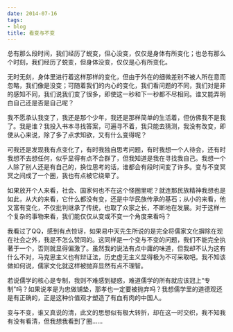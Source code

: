 ```yaml
---
date: 2014-07-16
tags:
- blog
title: 看变与不变
---
```


总有那么段时间，我们经历了蜕变，但心没变，仅仅是身体有所变化；也总有那么个时刻，我们经历了蜕变，但身体没变，仅仅是心有所变化。
<!--more-->

无时无刻，身体里进行着这样那样的变化，但由于外在的细微差别不被人所在意而忽略，我们像是没变；可随着我们的内心的变化，我们看问题的不同，我们对是非的感知不同，我们说我们变了很多，即使这一秒和下一秒都不尽相同。谁又能弄明白自己还是否是自己呢？

我不愿承认我变了，我还是那个少年，我还是那样简单的生活着，但仿佛我不是我了。我是谁？我投入书本寻找答案，可遍寻不着，我只能去猜测，我没有改变，即使从心来说，除了多了点求知欲，又有什么变得呢？

可我还是发现我有点变化了，有时我独自思考问题，有时我想一个人待会，还有时我想不去想任何，似乎显得有点不合群了，但我知道是我在寻找我自己。我想一个人除了别人还是有自己的，换位思考的话，谁都会有段时间变了许多。变与不变冥冥之间成了一个圈，我也有点被它绕晕了。

如果放开个人来看，社会、国家何也不在这个怪圈里呢？就连那民族精神我想也是如此，从大的来看，它什么都没有变，还是中华民族传承的基石；从小的来看，他又富有变化，不仅批判继承了传统，也取了众家之长，不断地在发展。对于这样一个复杂的事物来看，我们能仅仅从变或不变一个角度来看吗？

我看过了QQ，感到有点惊讶，如果易中天先生所说的是完全将儒家文化摒除在现在社会之外，我是不怎么赞同的。这同样是一个变与不变的问题，我们不能完全执著于一个，否则就显得偏激了。虽然我的说法有点中庸的味道，但我却不认为这有什么不对，马克思主义也有辩证法，历史虚无主义显得极为不可采取吧。我不知该做如何说，儒家文化就这样被抛弃显然有点不理智。

若说儒学的核心是专制，我则不难感到疑惑，难道儒学的所有就应该冠上“专制”吗？如果说孝是为忠做铺垫，那孝也一定要被抛弃吗？我想儒学里的道德观还是有正确的，正是这种价值观才塑造了有血有肉的中国人。

变与不变，谁又真说的清，此文的思想似有极大转折，却在这一时交织，我不知我有没有看清，但我想我看到了圈……
